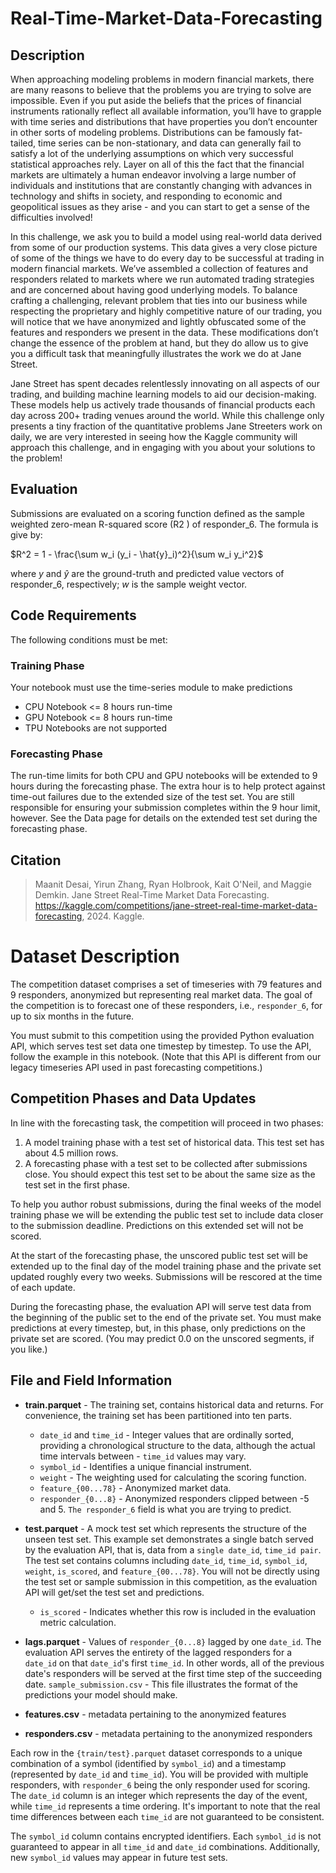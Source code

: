 # Real-Time-Market-Data-Forecasting

## Description

When approaching modeling problems in modern financial markets, there are many reasons to believe that the problems you are trying to solve are impossible. Even if you put aside the beliefs that the prices of financial instruments rationally reflect all available information, you’ll have to grapple with time series and distributions that have properties you don’t encounter in other sorts of modeling problems. Distributions can be famously fat-tailed, time series can be non-stationary, and data can generally fail to satisfy a lot of the underlying assumptions on which very successful statistical approaches rely. Layer on all of this the fact that the financial markets are ultimately a human endeavor involving a large number of individuals and institutions that are constantly changing with advances in technology and shifts in society, and responding to economic and geopolitical issues as they arise - and you can start to get a sense of the difficulties involved!

In this challenge, we ask you to build a model using real-world data derived from some of our production systems. This data gives a very close picture of some of the things we have to do every day to be successful at trading in modern financial markets. We’ve assembled a collection of features and responders related to markets where we run automated trading strategies and are concerned about having good underlying models. To balance crafting a challenging, relevant problem that ties into our business while respecting the proprietary and highly competitive nature of our trading, you will notice that we have anonymized and lightly obfuscated some of the features and responders we present in the data. These modifications don’t change the essence of the problem at hand, but they do allow us to give you a difficult task that meaningfully illustrates the work we do at Jane Street.

Jane Street has spent decades relentlessly innovating on all aspects of our trading, and building machine learning models to aid our decision-making. These models help us actively trade thousands of financial products each day across 200+ trading venues around the world. While this challenge only presents a tiny fraction of the quantitative problems Jane Streeters work on daily, we are very interested in seeing how the Kaggle community will approach this challenge, and in engaging with you about your solutions to the problem!

## Evaluation

Submissions are evaluated on a scoring function defined as the sample weighted zero-mean R-squared score (R2
) of responder_6. The formula is give by:

$R^2 = 1 - \frac{\sum w_i (y_i - \hat{y}_i)^2}{\sum w_i y_i^2}$

where $y$ and $\hat{y}$ are the ground-truth and predicted value vectors of responder_6, respectively; $w$ is the sample weight vector.



## Code Requirements

The following conditions must be met:

### Training Phase
Your notebook must use the time-series module to make predictions
- CPU Notebook <= 8 hours run-time
- GPU Notebook <= 8 hours run-time
- TPU Notebooks are not supported

### Forecasting Phase
The run-time limits for both CPU and GPU notebooks will be extended to 9 hours during the forecasting phase.
The extra hour is to help protect against time-out failures due to the extended size of the test set. You are still responsible for ensuring your submission completes within the 9 hour limit, however. See the Data page for details on the extended test set during the forecasting phase.

## Citation

> Maanit Desai, Yirun Zhang, Ryan Holbrook, Kait O'Neil, and Maggie Demkin. Jane Street Real-Time Market Data Forecasting. https://kaggle.com/competitions/jane-street-real-time-market-data-forecasting, 2024. Kaggle.


# Dataset Description
The competition dataset comprises a set of timeseries with 79 features and 9 responders, anonymized but representing real market data. The goal of the competition is to forecast one of these responders, i.e., `responder_6`, for up to six months in the future.

You must submit to this competition using the provided Python evaluation API, which serves test set data one timestep by timestep. To use the API, follow the example in this notebook. (Note that this API is different from our legacy timeseries API used in past forecasting competitions.)

## Competition Phases and Data Updates
In line with the forecasting task, the competition will proceed in two phases:

1. A model training phase with a test set of historical data. This test set has about 4.5 million rows.
2. A forecasting phase with a test set to be collected after submissions close. You should expect this test set to be about the same size as the test set in the first phase. 

To help you author robust submissions, during the final weeks of the model training phase we will be extending the public test set to include data closer to the submission deadline. Predictions on this extended set will not be scored.

At the start of the forecasting phase, the unscored public test set will be extended up to the final day of the model training phase and the private set updated roughly every two weeks. Submissions will be rescored at the time of each update.

During the forecasting phase, the evaluation API will serve test data from the beginning of the public set to the end of the private set. You must make predictions at every timestep, but, in this phase, only predictions on the private set are scored. (You may predict 0.0 on the unscored segments, if you like.)

## File and Field Information

- **train.parquet** - The training set, contains historical data and returns. For convenience, the training set has been partitioned into ten parts.
  - `date_id` and `time_id` - Integer values that are ordinally sorted, providing a chronological structure to the data, although the actual time intervals between     - `time_id` values may vary.
  - `symbol_id` - Identifies a unique financial instrument.
  - `weight` - The weighting used for calculating the scoring function.
  - `feature_{00...78}` - Anonymized market data.
  - `responder_{0...8}` - Anonymized responders clipped between -5 and 5. `The responder_6` field is what you are trying to predict.

- **test.parquet** - A mock test set which represents the structure of the unseen test set. This example set demonstrates a single batch served by the evaluation API, that is, data from a `single date_id`, `time_id pair`. The test set contains columns including `date_id`, `time_id`, `symbol_id`, `weight`, `is_scored`, and `feature_{00...78}`. You will not be directly using the test set or sample submission in this competition, as the evaluation API will get/set the test set and predictions.
  - `is_scored` - Indicates whether this row is included in the evaluation metric calculation.

- **lags.parquet** - Values of `responder_{0...8}` lagged by one `date_id`. The evaluation API serves the entirety of the lagged responders for a `date_id` on that `date_id`'s first `time_id`. In other words, all of the previous date's responders will be served at the first time step of the succeeding date.
`sample_submission.csv` - This file illustrates the format of the predictions your model should make.
- **features.csv** - metadata pertaining to the anonymized features
- **responders.csv** - metadata pertaining to the anonymized responders

Each row in the `{train/test}.parquet` dataset corresponds to a unique combination of a symbol (identified by `symbol_id`) and a timestamp (represented by `date_id` and `time_id`). You will be provided with multiple responders, with `responder_6` being the only responder used for scoring. The `date_id` column is an integer which represents the day of the event, while `time_id` represents a time ordering. It's important to note that the real time differences between each `time_id` are not guaranteed to be consistent.

The `symbol_id` column contains encrypted identifiers. Each `symbol_id` is not guaranteed to appear in all `time_id` and `date_id` combinations. Additionally, new `symbol_id` values may appear in future test sets.
